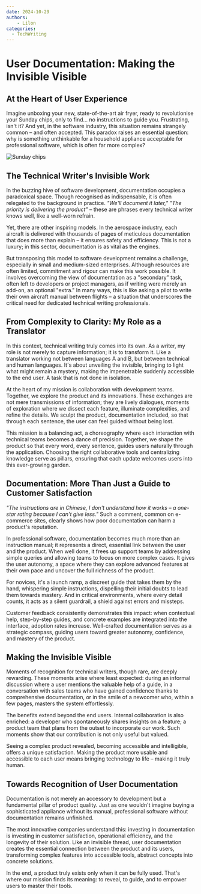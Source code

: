 ```yaml
---
date: 2024-10-29
authors:
    - Lilon
categories:
  - TechWriting
---
```


# User Documentation: Making the Invisible Visible

## At the Heart of User Experience

Imagine unboxing your new, state-of-the-art air fryer, ready to revolutionise your Sunday chips, only to find... no instructions to guide you. Frustrating, isn't it? And yet, in the software industry, this situation remains strangely common – and often accepted. This paradox raises an essential question: why is something unthinkable for a household appliance acceptable for professional software, which is often far more complex?

<!-- more -->

![Sunday chips](https://images-wixmp-ed30a86b8c4ca887773594c2.wixmp.com/f/09c917d0-f5ca-4b29-a706-5e3ed5489e13/digxdt1-eea75aba-95b2-4732-aa06-35af6a02ef3f.jpg/v1/fill/w_997,h_802,q_70,strp/sunday_chips_by_li__lon_digxdt1-pre.jpg?token=eyJ0eXAiOiJKV1QiLCJhbGciOiJIUzI1NiJ9.eyJzdWIiOiJ1cm46YXBwOjdlMGQxODg5ODIyNjQzNzNhNWYwZDQxNWVhMGQyNmUwIiwiaXNzIjoidXJuOmFwcDo3ZTBkMTg4OTgyMjY0MzczYTVmMGQ0MTVlYTBkMjZlMCIsIm9iaiI6W1t7ImhlaWdodCI6Ijw9OTY1IiwicGF0aCI6IlwvZlwvMDljOTE3ZDAtZjVjYS00YjI5LWE3MDYtNWUzZWQ1NDg5ZTEzXC9kaWd4ZHQxLWVlYTc1YWJhLTk1YjItNDczMi1hYTA2LTM1YWY2YTAyZWYzZi5qcGciLCJ3aWR0aCI6Ijw9MTIwMCJ9XV0sImF1ZCI6WyJ1cm46c2VydmljZTppbWFnZS5vcGVyYXRpb25zIl19.h2bpHmAZrh5a3WEDC9w9195HmPtfsY1dsC4YAFqSg7U)

## The Technical Writer's Invisible Work

In the buzzing hive of software development, documentation occupies a paradoxical space. Though recognised as indispensable, it is often relegated to the background in practice. *"We'll document it later," "The priority is delivering the product"* – these are phrases every technical writer knows well, like a well-worn refrain.

Yet, there are other inspiring models. In the aerospace industry, each aircraft is delivered with thousands of pages of meticulous documentation that does more than explain – it ensures safety and efficiency. This is not a luxury; in this sector, documentation is as vital as the engines.

But transposing this model to software development remains a challenge, especially in small and medium-sized enterprises. Although resources are often limited, commitment and rigour can make this work possible. It involves overcoming the view of documentation as a "secondary" task, often left to developers or project managers, as if writing were merely an add-on, an optional "extra." In many ways, this is like asking a pilot to write their own aircraft manual between flights – a situation that underscores the critical need for dedicated technical writing professionals.

## From Complexity to Clarity: My Role as a Translator

In this context, technical writing truly comes into its own. As a writer, my role is not merely to capture information; it is to transform it. Like a translator working not between languages A and B, but between technical and human languages. It's about unveiling the invisible, bringing to light what might remain a mystery, making the impenetrable suddenly accessible to the end user. A task that is not done in isolation.

At the heart of my mission is collaboration with development teams. Together, we explore the product and its innovations. These exchanges are not mere transmissions of information; they are lively dialogues, moments of exploration where we dissect each feature, illuminate complexities, and refine the details. We sculpt the product, documentation included, so that through each sentence, the user can feel guided without being lost.

This mission is a balancing act, a choreography where each interaction with technical teams becomes a dance of precision. Together, we shape the product so that every word, every sentence, guides users naturally through the application. Choosing the right collaborative tools and centralizing knowledge serve as pillars, ensuring that each update welcomes users into this ever-growing garden.

## Documentation: More Than Just a Guide to Customer Satisfaction

*"The instructions are in Chinese, I don't understand how it works – a one-star rating because I can't give less."* Such a comment, common on e-commerce sites, clearly shows how poor documentation can harm a product's reputation.

In professional software, documentation becomes much more than an instruction manual; it represents a direct, essential link between the user and the product. When well done, it frees up support teams by addressing simple queries and allowing teams to focus on more complex cases. It gives the user autonomy, a space where they can explore advanced features at their own pace and uncover the full richness of the product.

For novices, it's a launch ramp, a discreet guide that takes them by the hand, whispering simple instructions, dispelling their initial doubts to lead them towards mastery. And in critical environments, where every detail counts, it acts as a silent guardrail, a shield against errors and missteps.

Customer feedback consistently demonstrates this impact: when contextual help, step-by-step guides, and concrete examples are integrated into the interface, adoption rates increase. Well-crafted documentation serves as a strategic compass, guiding users toward greater autonomy, confidence, and mastery of the product.

## Making the Invisible Visible

Moments of recognition for technical writers, though rare, are deeply rewarding. These moments arise where least expected: during an informal discussion where a user mentions the valuable help of a guide, in a conversation with sales teams who have gained confidence thanks to comprehensive documentation, or in the smile of a newcomer who, within a few pages, masters the system effortlessly.

The benefits extend beyond the end users. Internal collaboration is also enriched: a developer who spontaneously shares insights on a feature; a product team that plans from the outset to incorporate our work. Such moments show that our contribution is not only useful but valued.

Seeing a complex product revealed, becoming accessible and intelligible, offers a unique satisfaction. Making the product more usable and accessible to each user means bringing technology to life – making it truly human.

## Towards Recognition of User Documentation

Documentation is not merely an accessory to development but a fundamental pillar of product quality. Just as one wouldn't imagine buying a sophisticated appliance without its manual, professional software without documentation remains unfinished.

The most innovative companies understand this: investing in documentation is investing in customer satisfaction, operational efficiency, and the longevity of their solution. Like an invisible thread, user documentation creates the essential connection between the product and its users, transforming complex features into accessible tools, abstract concepts into concrete solutions.

In the end, a product truly exists only when it can be fully used. That's where our mission finds its meaning: to reveal, to guide, and to empower users to master their tools.
